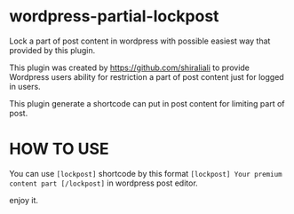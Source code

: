 # wordpress-partial-lockpost
Lock a part of post content in wordpress with possible easiest way that provided by this plugin.

This plugin was created by https://github.com/shiraliali to provide Wordpress users ability for restriction a part of post content just for logged in users.

This plugin generate a shortcode can put in post content for limiting part of post.

# HOW TO USE
You can use `[lockpost]` shortcode by this format `[lockpost] Your premium content part [/lockpost]` in wordpress post editor.

enjoy it.
